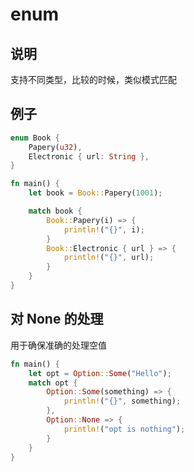 # enum

## 说明

支持不同类型，比较的时候，类似模式匹配

## 例子

```rust
enum Book {
    Papery(u32),
    Electronic { url: String },
}

fn main() {
    let book = Book::Papery(1001);

    match book {
        Book::Papery(i) => {
            println!("{}", i);
        }
        Book::Electronic { url } => {
            println!("{}", url);
        }
    }
}
```

## 对 None 的处理

用于确保准确的处理空值

```rust
fn main() {
    let opt = Option::Some("Hello");
    match opt {
        Option::Some(something) => {
            println!("{}", something);
        },
        Option::None => {
            println!("opt is nothing");
        }
    }
}
```
